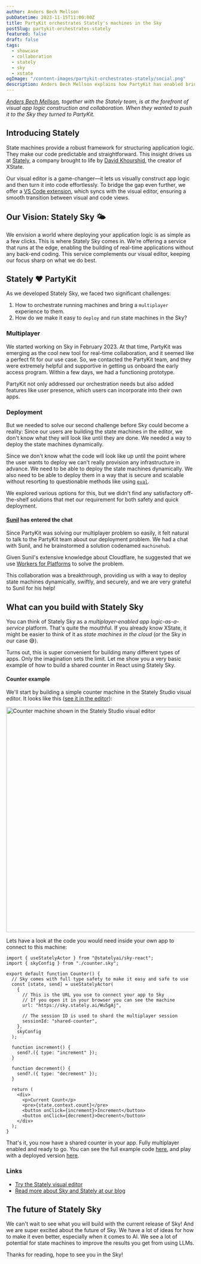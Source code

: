 ```yaml
---
author: Anders Bech Mellson
pubDatetime: 2023-11-15T11:00:00Z
title: PartyKit orchestrates Stately's machines in the Sky
postSlug: partykit-orchestrates-stately
featured: false
draft: false
tags:
  - showcase
  - collaboration
  - stately
  - sky
  - xstate
ogImage: "/content-images/partykit-orchestrates-stately/social.png"
description: Anders Bech Mellson explains how PartyKit has enabled bringing state machines to the Stately Sky 🌤️
---
```


_[Anders Bech Mellson](https://github.com/mellson), together with the Stately team, is at the forefront of visual app logic construction and collaboration. When they wanted to push it to the Sky they turned to PartyKit._

## Introducing Stately

State machines provide a robust framework for structuring application logic. They make our code predictable and straightforward. This insight drives us at [Stately](https://stately.ai), a company brought to life by [David Khourshid](https://twitter.com/DavidKPiano), the creator of XState.

Our visual editor is a game-changer—it lets us visually construct app logic and then turn it into code effortlessly. To bridge the gap even further, we offer a [VS Code extension](https://marketplace.visualstudio.com/items?itemName=statelyai.stately-vscode), which syncs with the visual editor, ensuring a smooth transition between visual and code views.

## Our Vision: Stately Sky 🌤️

We envision a world where deploying your application logic is as simple as a few clicks. This is where Stately Sky comes in. We're offering a service that runs at the edge, enabling the building of real-time applications without any back-end coding. This service complements our visual editor, keeping our focus sharp on what we do best.

## Stately ❤️ PartyKit

As we developed Stately Sky, we faced two significant challenges:

1. How to orchestrate running machines and bring a `multiplayer` experience to them.
2. How do we make it easy to `deploy` and run state machines in the Sky?

### Multiplayer

We started working on Sky in February 2023. At that time, PartyKit was emerging as the cool new tool for real-time collaboration, and it seemed like a perfect fit for our use case. So, we contacted the PartyKit team, and they were extremely helpful and supportive in getting us onboard the early access program. Within a few days, we had a functioning prototype.

PartyKit not only addressed our orchestration needs but also added features like user presence, which users can incorporate into their own apps.

### Deployment

But we needed to solve our second challenge before Sky could become a reality: Since our users are building the state machines in the editor, we don't know what they will look like until they are done. We needed a way to deploy the state machines dynamically.

Since we don't know what the code will look like up until the point where the user wants to deploy we can't really provision any infrastructure in advance. We need to be able to deploy the state machines dynamically. We also need to be able to deploy them in a way that is secure and scalable without resorting to questionable methods like using [`eval`](https://developer.mozilla.org/en-US/docs/Web/JavaScript/Reference/Global_Objects/eval).

We explored various options for this, but we didn't find any satisfactory off-the-shelf solutions that met our requirement for both safety and quick deployment.

#### [Sunil](https://twitter.com/threepointone) has entered the chat

Since PartyKit was solving our multiplayer problem so easily, it felt natural to talk to the PartyKit team about our deployment problem. We had a chat with Sunil, and he brainstormed a solution codenamed `machinehub`.

Given Sunil's extensive knowledge about Cloudflare, he suggested that we use [Workers for Platforms](https://developers.cloudflare.com/cloudflare-for-platforms/workers-for-platforms/) to solve the problem.

This collaboration was a breakthrough, providing us with a way to deploy state machines dynamically, swiftly, and securely, and we are very grateful to Sunil for his help!

## What can you build with Stately Sky

You can think of Stately Sky as a _multiplayer-enabled app logic-as-a-service_ platform. That's quite the mouthful. If you already know XState, it might be easier to think of it as _state machines in the cloud_ (or the Sky in our case 😅).

Turns out, this is super convenient for building many different types of apps. Only the imagination sets the limit. Let me show you a very basic example of how to build a shared counter in React using Stately Sky.

#### Counter example

We'll start by building a simple counter machine in the Stately Studio visual editor. It looks like this ([see it in the editor](https://sky.stately.ai/Wu5gAj)):

<img src="/content-images/partykit-orchestrates-stately/counter-machine.png" alt="Counter machine shown in the Stately Studio visual editor" width="600">

Lets have a look at the code you would need inside your own app to connect to this machine:

```tsx
import { useStatelyActor } from "@statelyai/sky-react";
import { skyConfig } from "./counter.sky";

export default function Counter() {
  // Sky comes with full type safety to make it easy and safe to use
  const [state, send] = useStatelyActor(
    {
      // This is the URL you use to connect your app to Sky
      // If you open it in your browser you can see the machine
      url: "https://sky.stately.ai/Wu5gAj",

      // The session ID is used to shard the multiplayer session
      sessionId: "shared-counter",
    },
    skyConfig
  );

  function increment() {
    send?.({ type: "increment" });
  }

  function decrement() {
    send?.({ type: "decrement" });
  }

  return (
    <div>
      <p>Current Count</p>
      <pre>{state.context.count}</pre>
      <button onClick={increment}>Increment</button>
      <button onClick={decrement}>Decrement</button>
    </div>
  );
}
```

That's it, you now have a shared counter in your app. Fully multiplayer enabled and ready to go.
You can see the full example code [here](https://github.com/statelyai/sky-starter-app/blob/main/src/examples/counter.tsx), and play with a deployed version [here](https://sky-starter.stately.ai/?page=counter).

### Links

- [Try the Stately visual editor](https://state.new)
- [Read more about Sky and Stately at our blog](https://stately.ai/blog)

## The future of Stately Sky

We can't wait to see what you will build with the current release of Sky! And we are super excited about the future of Sky. We have a lot of ideas for how to make it even better, especially when it comes to AI. We see a lot of potential for state machines to improve the results you get from using LLMs.

Thanks for reading, hope to see you in the Sky!
